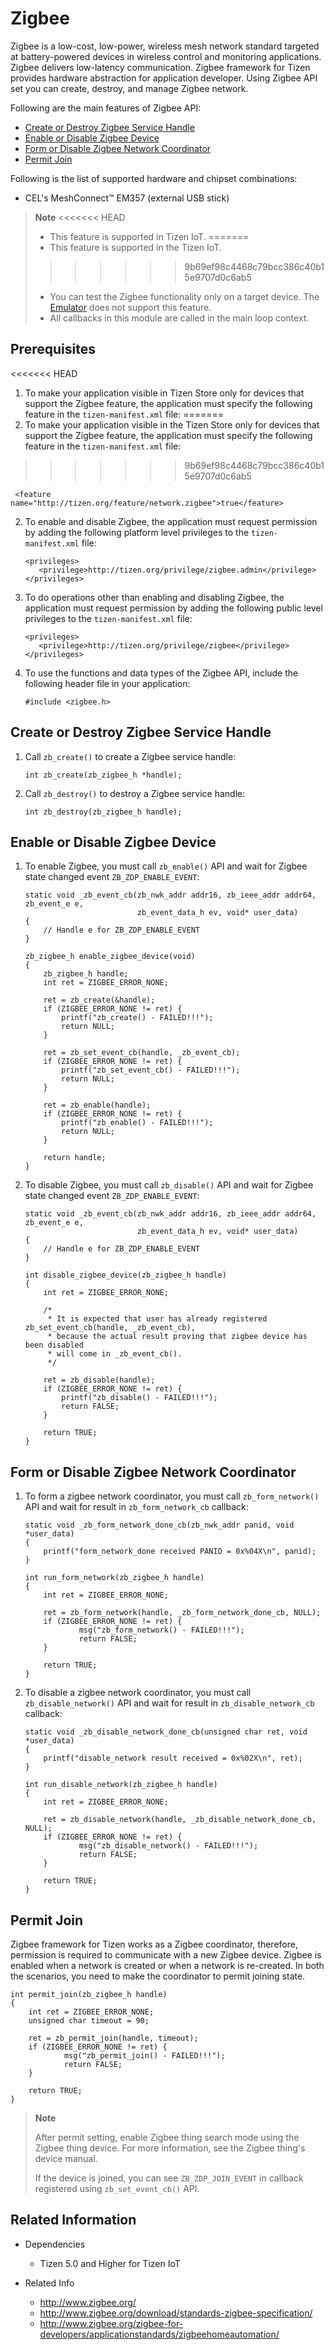 # Zigbee


Zigbee is a low-cost, low-power, wireless mesh network standard targeted at battery-powered devices in wireless control and monitoring applications. Zigbee delivers low-latency communication. Zigbee framework for Tizen provides hardware abstraction for application developer. Using Zigbee API set you can create, destroy, and manage Zigbee network.

Following are the main features of Zigbee API:

- [Create or Destroy Zigbee Service Handle](#create-or-destroy-zigbee-service-handle)
- [Enable or Disable Zigbee Device](#enable-or-disable-zigbee-device)
- [Form or Disable Zigbee Network Coordinator](#form-or-disable-zigbee-network-coordinator)
- [Permit Join](#permit-join)

Following is the list of supported hardware and chipset combinations:

- CEL's MeshConnect™ EM357 (external USB stick)

> **Note**
<<<<<<< HEAD
> - This feature is supported in Tizen IoT.
=======
> - This feature is supported in the Tizen IoT.
>>>>>>> 9b69ef98c4468c79bcc386c40b15e9707d0c6ab5
> - You can test the Zigbee functionality only on a target device. The [Emulator](../../application/tizen-studio/common-tools/emulator.md) does not support this feature.
> - All callbacks in this module are called in the main loop context.

## Prerequisites

<<<<<<< HEAD
1. To make your application visible in Tizen Store only for devices that support the Zigbee feature, the application must specify the following feature in the `tizen-manifest.xml` file:
=======
1. To make your application visible in the Tizen Store only for devices that support the Zigbee feature, the application must specify the following feature in the `tizen-manifest.xml` file:
>>>>>>> 9b69ef98c4468c79bcc386c40b15e9707d0c6ab5

   ```
    <feature name="http://tizen.org/feature/network.zigbee">true</feature>
   ```

2. To enable and disable Zigbee, the application must request permission by adding the following platform level privileges to the `tizen-manifest.xml` file:

   ```
   <privileges>
      <privilege>http://tizen.org/privilege/zigbee.admin</privilege>
   </privileges>
   ```

3. To do operations other than enabling and disabling Zigbee, the application must request permission by adding the following public level privileges to the `tizen-manifest.xml` file:

   ```
   <privileges>
      <privilege>http://tizen.org/privilege/zigbee</privilege>
   </privileges>
   ```

4. To use the functions and data types of the Zigbee API, include the following header file in your application:

   ```
   #include <zigbee.h>
   ```

## Create or Destroy Zigbee Service Handle

1. Call `zb_create()` to create a Zigbee service handle:

   ```
   int zb_create(zb_zigbee_h *handle);
   ```

2. Call `zb_destroy()` to destroy a Zigbee service handle:

   ```
   int zb_destroy(zb_zigbee_h handle);
   ```

## Enable or Disable Zigbee Device

1. To enable Zigbee, you must call `zb_enable()` API and wait for Zigbee state changed event `ZB_ZDP_ENABLE_EVENT`:

   ```
   static void _zb_event_cb(zb_nwk_addr addr16, zb_ieee_addr addr64, zb_event_e e,
                            zb_event_data_h ev, void* user_data)
   {
       // Handle e for ZB_ZDP_ENABLE_EVENT
   }

   zb_zigbee_h enable_zigbee_device(void)
   {
       zb_zigbee_h handle;
       int ret = ZIGBEE_ERROR_NONE;

       ret = zb_create(&handle);
       if (ZIGBEE_ERROR_NONE != ret) {
           printf("zb_create() - FAILED!!!");
           return NULL;
       }

       ret = zb_set_event_cb(handle, _zb_event_cb);
       if (ZIGBEE_ERROR_NONE != ret) {
           printf("zb_set_event_cb() - FAILED!!!");
           return NULL;
       }

       ret = zb_enable(handle);
       if (ZIGBEE_ERROR_NONE != ret) {
           printf("zb_enable() - FAILED!!!");
           return NULL;
       }

       return handle;
   }
   ```

2. To disable Zigbee, you must call `zb_disable()` API and wait for Zigbee state changed event `ZB_ZDP_ENABLE_EVENT`:

   ```
   static void _zb_event_cb(zb_nwk_addr addr16, zb_ieee_addr addr64, zb_event_e e,
                            zb_event_data_h ev, void* user_data)
   {
       // Handle e for ZB_ZDP_ENABLE_EVENT
   }

   int disable_zigbee_device(zb_zigbee_h handle)
   {
       int ret = ZIGBEE_ERROR_NONE;

       /*
        * It is expected that user has already registered zb_set_event_cb(handle, _zb_event_cb),
        * because the actual result proving that zigbee device has been disabled
        * will come in _zb_event_cb().
        */

       ret = zb_disable(handle);
       if (ZIGBEE_ERROR_NONE != ret) {
           printf("zb_disable() - FAILED!!!");
           return FALSE;
       }

       return TRUE;
   }
   ```

## Form or Disable Zigbee Network Coordinator

1. To form a zigbee network coordinator, you must call `zb_form_network()` API and wait for result in `zb_form_network_cb` callback:

   ```
   static void _zb_form_network_done_cb(zb_nwk_addr panid, void *user_data)
   {
       printf("form_network_done received PANID = 0x%04X\n", panid);
   }

   int run_form_network(zb_zigbee_h handle)
   {
       int ret = ZIGBEE_ERROR_NONE;

       ret = zb_form_network(handle, _zb_form_network_done_cb, NULL);
       if (ZIGBEE_ERROR_NONE != ret) {
               msg("zb_form_network() - FAILED!!!");
               return FALSE;
       }

       return TRUE;
   }
   ```

2. To disable a zigbee network coordinator, you must call `zb_disable_network()` API and wait for result in `zb_disable_network_cb` callback:

   ```
   static void _zb_disable_network_done_cb(unsigned char ret, void *user_data)
   {
       printf("disable_network result received = 0x%02X\n", ret);
   }

   int run_disable_network(zb_zigbee_h handle)
   {
       int ret = ZIGBEE_ERROR_NONE;

       ret = zb_disable_network(handle, _zb_disable_network_done_cb, NULL);
       if (ZIGBEE_ERROR_NONE != ret) {
               msg("zb_disable_network() - FAILED!!!");
               return FALSE;
       }

       return TRUE;
   }
   ```

## Permit Join

Zigbee framework for Tizen works as a Zigbee coordinator, therefore, permission is required to communicate with a new Zigbee device. Zigbee is enabled when a network is created or when a network is re-created. In both the scenarios, you need to make the coordinator to permit joining state.

   ```
   int permit_join(zb_zigbee_h handle)
   {
       int ret = ZIGBEE_ERROR_NONE;
       unsigned char timeout = 90;

       ret = zb_permit_join(handle, timeout);
       if (ZIGBEE_ERROR_NONE != ret) {
               msg("zb_permit_join() - FAILED!!!");
               return FALSE;
       }

       return TRUE;
   }
   ```

> **Note**
>
> After permit setting, enable Zigbee thing search mode using the Zigbee thing device. For more information, see the Zigbee thing's device manual.
>
> If the device is joined, you can see `ZB_ZDP_JOIN_EVENT` in callback registered using `zb_set_event_cb()` API.

## Related Information
- Dependencies
  - Tizen 5.0 and Higher for Tizen IoT

- Related Info
  - http://www.zigbee.org/
  - http://www.zigbee.org/download/standards-zigbee-specification/
  - http://www.zigbee.org/zigbee-for-developers/applicationstandards/zigbeehomeautomation/
